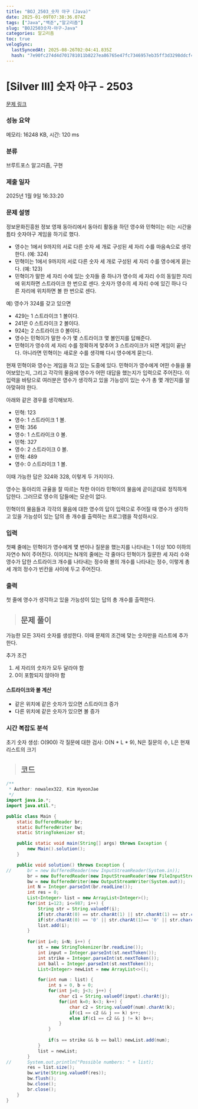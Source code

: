 ```yaml
---
title: "BOJ_2503_숫자 야구 (Java)"
date: 2025-01-09T07:38:36.074Z
tags: ["Java","백준","알고리즘"]
slug: "BOJ2503숫자-야구-Java"
categories: 알고리즘
toc: true
velogSync:
  lastSyncedAt: 2025-08-26T02:04:41.835Z
  hash: "7e90fc274d4d701781011b8227ea86765e47fc7346957eb35ff3d3298ddcf477"
---
```


# [Silver III] 숫자 야구 - 2503 

[문제 링크](https://www.acmicpc.net/problem/2503) 

### 성능 요약

메모리: 16248 KB, 시간: 120 ms

### 분류

브루트포스 알고리즘, 구현

### 제출 일자

2025년 1월 9일 16:33:20

### 문제 설명

<p>정보문화진흥원 정보 영재 동아리에서 동아리 활동을 하던 영수와 민혁이는 쉬는 시간을 틈타 숫자야구 게임을 하기로 했다.</p>

<ul>
	<li>영수는 1에서 9까지의 서로 다른 숫자 세 개로 구성된 세 자리 수를 마음속으로 생각한다. (예: 324)</li>
	<li>민혁이는 1에서 9까지의 서로 다른 숫자 세 개로 구성된 세 자리 수를 영수에게 묻는다. (예: 123)</li>
	<li>민혁이가 말한 세 자리 수에 있는 숫자들 중 하나가 영수의 세 자리 수의 동일한 자리에 위치하면 스트라이크 한 번으로 센다. 숫자가 영수의 세 자리 수에 있긴 하나 다른 자리에 위치하면 볼 한 번으로 센다.</li>
</ul>

<p>예) 영수가 324를 갖고 있으면 </p>

<ul>
	<li>429는 1 스트라이크 1 볼이다.</li>
	<li>241은 0 스트라이크 2 볼이다.</li>
	<li>924는 2 스트라이크 0 볼이다.</li>
	<li>영수는 민혁이가 말한 수가 몇 스트라이크 몇 볼인지를 답해준다.</li>
	<li>민혁이가 영수의 세 자리 수를 정확하게 맞추어 3 스트라이크가 되면 게임이 끝난다. 아니라면 민혁이는 새로운 수를 생각해 다시 영수에게 묻는다.</li>
</ul>

<p>현재 민혁이와 영수는 게임을 하고 있는 도중에 있다. 민혁이가 영수에게 어떤 수들을 물어보았는지, 그리고 각각의 물음에 영수가 어떤 대답을 했는지가 입력으로 주어진다. 이 입력을 바탕으로 여러분은 영수가 생각하고 있을 가능성이 있는 수가 총 몇 개인지를 알아맞혀야 한다.</p>

<p>아래와 같은 경우를 생각해보자.  </p>

<ul>
	<li>민혁: 123</li>
	<li>영수: 1 스트라이크 1 볼.</li>
	<li>민혁: 356</li>
	<li>영수: 1 스트라이크 0 볼.</li>
	<li>민혁: 327</li>
	<li>영수: 2 스트라이크 0 볼.</li>
	<li>민혁: 489</li>
	<li>영수: 0 스트라이크 1 볼.</li>
</ul>

<p>이때 가능한 답은 324와 328, 이렇게 두 가지이다.</p>

<p>영수는 동아리의 규율을 잘 따르는 착한 아이라 민혁이의 물음에 곧이곧대로 정직하게 답한다. 그러므로 영수의 답들에는 모순이 없다.</p>

<p>민혁이의 물음들과 각각의 물음에 대한 영수의 답이 입력으로 주어질 때 영수가 생각하고 있을 가능성이 있는 답의 총 개수를 출력하는 프로그램을 작성하시오.</p>

### 입력 

 <p>첫째 줄에는 민혁이가 영수에게 몇 번이나 질문을 했는지를 나타내는 1 이상 100 이하의 자연수 N이 주어진다. 이어지는 N개의 줄에는 각 줄마다 민혁이가 질문한 세 자리 수와 영수가 답한 스트라이크 개수를 나타내는 정수와 볼의 개수를 나타내는 정수, 이렇게 총 세 개의 정수가 빈칸을 사이에 두고 주어진다.</p>

### 출력 

 <p>첫 줄에 영수가 생각하고 있을 가능성이 있는 답의 총 개수를 출력한다.</p>



> ## 문제 풀이

가능한 모든 3자리 숫자를 생성한다. 이때 문제의 조건에 맞는 숫자만을 리스트에 추가한다.

추가 조건

1. 세 자리의 숫자가 모두 달라야 함
2. 0이 포함되지 않아야 함

#### 스트라이크와 볼 계산
- 같은 위치에 같은 숫자가 있으면 스트라이크 증가
- 다른 위치에 같은 숫자가 있으면 볼 증가

### 시간 복잡도 분석

초기 숫자 생성: O(900)
각 질문에 대한 검사: O(N * L * 9), N은 질문의 수, L은 현재 리스트의 크기

> ## 코드

```java
/**
 * Author: nowalex322, Kim HyeonJae
 */
import java.io.*;
import java.util.*;

public class Main {
	static BufferedReader br;
	static BufferedWriter bw;
	static StringTokenizer st;

	public static void main(String[] args) throws Exception {
		new Main().solution();
	}

	public void solution() throws Exception {
//		br = new BufferedReader(new InputStreamReader(System.in));
		br = new BufferedReader(new InputStreamReader(new FileInputStream("input.txt")));
		bw = new BufferedWriter(new OutputStreamWriter(System.out));
		int N = Integer.parseInt(br.readLine());
		int res = 0;
		List<Integer> list = new ArrayList<Integer>();
		for(int i=123; i<=987; i++) {
			String str = String.valueOf(i);
			if(str.charAt(0) == str.charAt(1) || str.charAt(1) == str.charAt(2) || str.charAt(2) == str.charAt(0)) continue;
			if(str.charAt(0) == '0' || str.charAt(1)== '0' || str.charAt(2) == '0') continue;
			list.add(i);
		}
		
		for(int i=0; i<N; i++) {
			st = new StringTokenizer(br.readLine());
			int input = Integer.parseInt(st.nextToken());
			int strike = Integer.parseInt(st.nextToken());
			int ball = Integer.parseInt(st.nextToken());
		    List<Integer> newList = new ArrayList<>();

			for(int num : list) {
				int s = 0, b = 0;
				for(int j=0; j<3; j++) {
					char c1 = String.valueOf(input).charAt(j);
					for(int k=0; k<3; k++) {
						char c2 = String.valueOf(num).charAt(k);
						if(c1 == c2 && j == k) s++;
						else if(c1 == c2 && j != k) b++;
					}
				}
				
				if(s == strike && b == ball) newList.add(num);
			}
			list = newList;
		}
//		System.out.println("Possible numbers: " + list);
		res = list.size();
		bw.write(String.valueOf(res));
		bw.flush();
		bw.close();
		br.close();
	}
}

```
